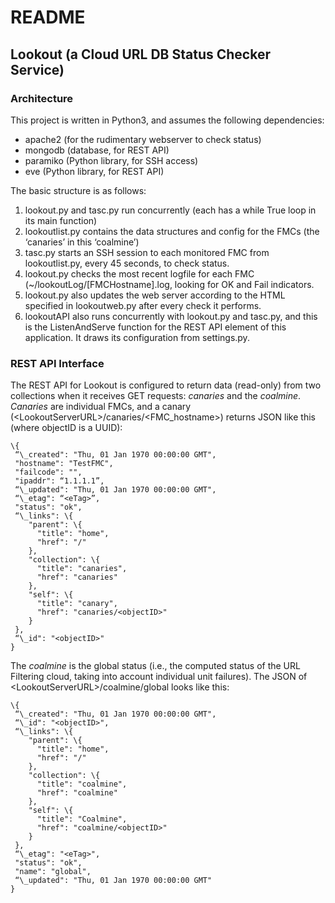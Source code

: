 # README
## Lookout (a Cloud URL DB Status Checker Service)
### Architecture
This project is written in Python3, and assumes the following dependencies:

- apache2 (for the rudimentary webserver to check status)
- mongodb (database, for REST API)
- paramiko (Python library, for SSH access)
- eve (Python library, for REST API)


The basic structure is as follows:
1. lookout.py and tasc.py run concurrently (each has a while True loop in its main function)
2. lookoutlist.py contains the data structures and config for the FMCs (the ‘canaries’ in this ‘coalmine’)
2. tasc.py starts an SSH session to each monitored FMC from lookoutlist.py, every 45 seconds, to check status.
3. lookout.py checks the most recent logfile for each FMC (~/lookoutLog/[FMCHostname].log, looking for OK and Fail indicators.
4. lookout.py also updates the web server according to the HTML specified in lookoutweb.py after every check it performs.
5. lookoutAPI also runs concurrently with lookout.py and tasc.py, and this is the ListenAndServe function for the REST API element of this application. It draws its configuration from settings.py.
### REST API Interface
The REST API for Lookout is configured to return data (read-only) from two collections when it receives GET requests: *canaries* and the *coalmine*. *Canaries* are individual FMCs, and a canary (\<LookoutServerURL\>/canaries/\<FMC\_hostname\>) returns JSON like this (where objectID is a UUID):

	\{
	 “\_created": "Thu, 01 Jan 1970 00:00:00 GMT",
	 "hostname": "TestFMC",
	 "failcode": "",
	 "ipaddr": “1.1.1.1”,
	 “\_updated": "Thu, 01 Jan 1970 00:00:00 GMT",
	 “\_etag": “<eTag>”,
	 "status": "ok",
	 “\_links": \{
		"parent": \{
		  "title": "home",
		  "href": "/"
		},
		"collection": \{
		  "title": "canaries",
		  "href": "canaries"
		},
		"self": \{
		  "title": "canary",
		  "href": "canaries/<objectID>"
		}
	 },
	 “\_id": "<objectID>"
	}

The *coalmine* is the global status (i.e., the computed status of the URL Filtering cloud, taking into account individual unit failures). The JSON of \<LookoutServerURL\>/coalmine/global looks like this:

	\{
	 “\_created": "Thu, 01 Jan 1970 00:00:00 GMT",
	 “\_id": "<objectID>",
	 “\_links": \{
		"parent": \{
		  "title": "home",
		  "href": "/"
		},
		"collection": \{
		  "title": "coalmine",
		  "href": "coalmine"
		},
		"self": \{
		  "title": "Coalmine",
		  "href": "coalmine/<objectID>"
		}
	 },
	 “\_etag": "<eTag>",
	 "status": "ok",
	 "name": "global",
	 “\_updated": "Thu, 01 Jan 1970 00:00:00 GMT"
	}

